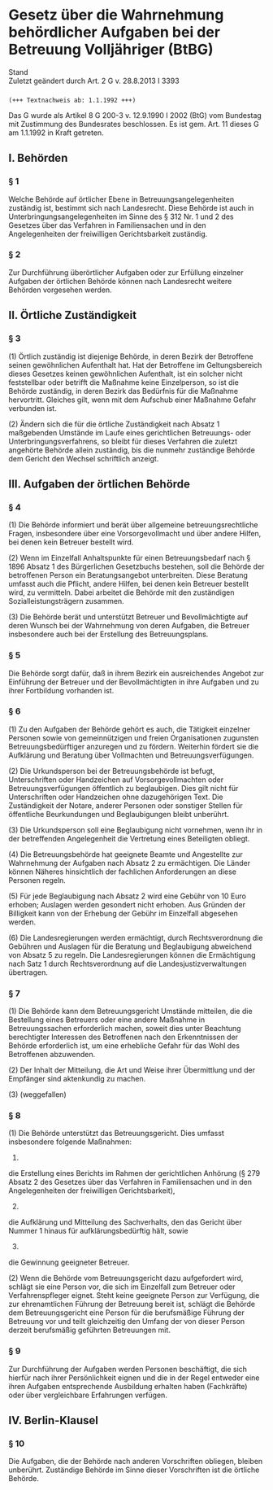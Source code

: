Gesetz über die Wahrnehmung behördlicher Aufgaben bei der Betreuung Volljähriger (BtBG)
=======================================================================================

Stand  
Zuletzt geändert durch Art. 2 G v. 28.8.2013 I 3393

### 

```
(+++ Textnachweis ab: 1.1.1992 +++)
```

Das G wurde als Artikel 8 G 200-3 v. 12.9.1990 I 2002 (BtG) vom Bundestag mit Zustimmung des Bundesrates beschlossen. Es ist gem. Art. 11 dieses G am 1.1.1992 in Kraft getreten.

I. Behörden
-----------

### 

### § 1

Welche Behörde auf örtlicher Ebene in Betreuungsangelegenheiten zuständig ist, bestimmt sich nach Landesrecht. Diese Behörde ist auch in Unterbringungsangelegenheiten im Sinne des § 312 Nr. 1 und 2 des Gesetzes über das Verfahren in Familiensachen und in den Angelegenheiten der freiwilligen Gerichtsbarkeit zuständig.

### § 2

Zur Durchführung überörtlicher Aufgaben oder zur Erfüllung einzelner Aufgaben der örtlichen Behörde können nach Landesrecht weitere Behörden vorgesehen werden.

II. Örtliche Zuständigkeit
--------------------------

### 

### § 3

(1) Örtlich zuständig ist diejenige Behörde, in deren Bezirk der Betroffene seinen gewöhnlichen Aufenthalt hat. Hat der Betroffene im Geltungsbereich dieses Gesetzes keinen gewöhnlichen Aufenthalt, ist ein solcher nicht feststellbar oder betrifft die Maßnahme keine Einzelperson, so ist die Behörde zuständig, in deren Bezirk das Bedürfnis für die Maßnahme hervortritt. Gleiches gilt, wenn mit dem Aufschub einer Maßnahme Gefahr verbunden ist.

(2) Ändern sich die für die örtliche Zuständigkeit nach Absatz 1 maßgebenden Umstände im Laufe eines gerichtlichen Betreuungs- oder Unterbringungsverfahrens, so bleibt für dieses Verfahren die zuletzt angehörte Behörde allein zuständig, bis die nunmehr zuständige Behörde dem Gericht den Wechsel schriftlich anzeigt.

III. Aufgaben der örtlichen Behörde
-----------------------------------

### 

### § 4

(1) Die Behörde informiert und berät über allgemeine betreuungsrechtliche Fragen, insbesondere über eine Vorsorgevollmacht und über andere Hilfen, bei denen kein Betreuer bestellt wird.

(2) Wenn im Einzelfall Anhaltspunkte für einen Betreuungsbedarf nach § 1896 Absatz 1 des Bürgerlichen Gesetzbuchs bestehen, soll die Behörde der betroffenen Person ein Beratungsangebot unterbreiten. Diese Beratung umfasst auch die Pflicht, andere Hilfen, bei denen kein Betreuer bestellt wird, zu vermitteln. Dabei arbeitet die Behörde mit den zuständigen Sozialleistungsträgern zusammen.

(3) Die Behörde berät und unterstützt Betreuer und Bevollmächtigte auf deren Wunsch bei der Wahrnehmung von deren Aufgaben, die Betreuer insbesondere auch bei der Erstellung des Betreuungsplans.

### § 5

Die Behörde sorgt dafür, daß in ihrem Bezirk ein ausreichendes Angebot zur Einführung der Betreuer und der Bevollmächtigten in ihre Aufgaben und zu ihrer Fortbildung vorhanden ist.

### § 6

(1) Zu den Aufgaben der Behörde gehört es auch, die Tätigkeit einzelner Personen sowie von gemeinnützigen und freien Organisationen zugunsten Betreuungsbedürftiger anzuregen und zu fördern. Weiterhin fördert sie die Aufklärung und Beratung über Vollmachten und Betreuungsverfügungen.

(2) Die Urkundsperson bei der Betreuungsbehörde ist befugt, Unterschriften oder Handzeichen auf Vorsorgevollmachten oder Betreuungsverfügungen öffentlich zu beglaubigen. Dies gilt nicht für Unterschriften oder Handzeichen ohne dazugehörigen Text. Die Zuständigkeit der Notare, anderer Personen oder sonstiger Stellen für öffentliche Beurkundungen und Beglaubigungen bleibt unberührt.

(3) Die Urkundsperson soll eine Beglaubigung nicht vornehmen, wenn ihr in der betreffenden Angelegenheit die Vertretung eines Beteiligten obliegt.

(4) Die Betreuungsbehörde hat geeignete Beamte und Angestellte zur Wahrnehmung der Aufgaben nach Absatz 2 zu ermächtigen. Die Länder können Näheres hinsichtlich der fachlichen Anforderungen an diese Personen regeln.

(5) Für jede Beglaubigung nach Absatz 2 wird eine Gebühr von 10 Euro erhoben; Auslagen werden gesondert nicht erhoben. Aus Gründen der Billigkeit kann von der Erhebung der Gebühr im Einzelfall abgesehen werden.

(6) Die Landesregierungen werden ermächtigt, durch Rechtsverordnung die Gebühren und Auslagen für die Beratung und Beglaubigung abweichend von Absatz 5 zu regeln. Die Landesregierungen können die Ermächtigung nach Satz 1 durch Rechtsverordnung auf die Landesjustizverwaltungen übertragen.

### § 7

(1) Die Behörde kann dem Betreuungsgericht Umstände mitteilen, die die Bestellung eines Betreuers oder eine andere Maßnahme in Betreuungssachen erforderlich machen, soweit dies unter Beachtung berechtigter Interessen des Betroffenen nach den Erkenntnissen der Behörde erforderlich ist, um eine erhebliche Gefahr für das Wohl des Betroffenen abzuwenden.

(2) Der Inhalt der Mitteilung, die Art und Weise ihrer Übermittlung und der Empfänger sind aktenkundig zu machen.

(3) (weggefallen)

### § 8

(1) Die Behörde unterstützt das Betreuungsgericht. Dies umfasst insbesondere folgende Maßnahmen:

1.  
die Erstellung eines Berichts im Rahmen der gerichtlichen Anhörung (§ 279 Absatz 2 des Gesetzes über das Verfahren in Familiensachen und in den Angelegenheiten der freiwilligen Gerichtsbarkeit),

2.  
die Aufklärung und Mitteilung des Sachverhalts, den das Gericht über Nummer 1 hinaus für aufklärungsbedürftig hält, sowie

3.  
die Gewinnung geeigneter Betreuer.

(2) Wenn die Behörde vom Betreuungsgericht dazu aufgefordert wird, schlägt sie eine Person vor, die sich im Einzelfall zum Betreuer oder Verfahrenspfleger eignet. Steht keine geeignete Person zur Verfügung, die zur ehrenamtlichen Führung der Betreuung bereit ist, schlägt die Behörde dem Betreuungsgericht eine Person für die berufsmäßige Führung der Betreuung vor und teilt gleichzeitig den Umfang der von dieser Person derzeit berufsmäßig geführten Betreuungen mit.

### § 9

Zur Durchführung der Aufgaben werden Personen beschäftigt, die sich hierfür nach ihrer Persönlichkeit eignen und die in der Regel entweder eine ihren Aufgaben entsprechende Ausbildung erhalten haben (Fachkräfte) oder über vergleichbare Erfahrungen verfügen.

IV. Berlin-Klausel
------------------

### 

### § 10

Die Aufgaben, die der Behörde nach anderen Vorschriften obliegen, bleiben unberührt. Zuständige Behörde im Sinne dieser Vorschriften ist die örtliche Behörde.
